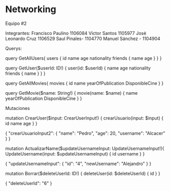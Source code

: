 # Networking

Equipo #2

Integrantes:
Francisco Paulino 1106084
Víctor Santos 1105977
José Leonardo Cruz 1106529
Saul Pinales- 1104770
Manuel Sánchez - 1104904


Querys: 

query GetAllUsers{ users { id name age nationality friends { name age } } }

query GetUser($userId: ID!) { user(id: $userId) { name age nationality friends { name } } }

query GetAllMovies{ movies { id name yearOfPublication DisponibleCine } }

query GetMovie($name: String!) { movie(name: $name) { name yearOfPublication DisponibleCine } }

Mutaciones

mutation CrearUser($input: CrearUserInput!) { crearUsuario(input: $input) { id name age } }

{ "crearUsuarioInput2": { "name": "Pedro", "age": 20, "username": "Alcacer" } }

mutation ActualizarName($updateUsernameInput: UpdateUsernameInput!){ UpdateUsername(input: $updateUsernameInput) { id username } }

{ "updateUsernameInput": { "id": "4", "newUsername": "Alejandro" } }

mutation Borrar($deleteUserId: ID!) { deleteUser(id: $deleteUserId) { id } }

{ "deleteUserId": "6" }
